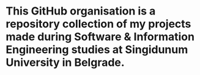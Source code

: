# This GitHub organisation is a repository collection of my projects made during Software & Information Engineering studies at Singidunum University in Belgrade.
